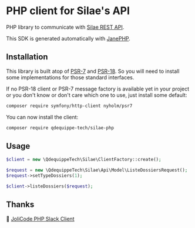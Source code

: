 # PHP client for Silae's API

PHP library to communicate with [Silae REST API](https://silae-api.document360.io/api-rest/docs).

This SDK is generated automatically with [JanePHP](https://github.com/janephp/janephp).

## Installation

This library is built atop of [PSR-7](https://www.php-fig.org/psr/psr-7/) and
[PSR-18](https://www.php-fig.org/psr/psr-18/). So you will need to install some
implementations for those standard interfaces.

If no PSR-18 client or PSR-7 message factory is available yet in your project
or you don't know or don't care which one to use, just install some default:

```bash
composer require symfony/http-client nyholm/psr7
```

You can now install the  client:

```bash
composer require qdequippe-tech/silae-php
```

## Usage

```php
$client = new \QdequippeTech\Silae\ClientFactory::create();

$request = new \QdequippeTech\Silae\Api\Model\ListeDossiersRequest();
$request->setTypeDossiers(1);

$client->listeDossiers($request);
```

## Thanks

💙 [JoliCode PHP Slack Client](https://github.com/jolicode/slack-php-api)